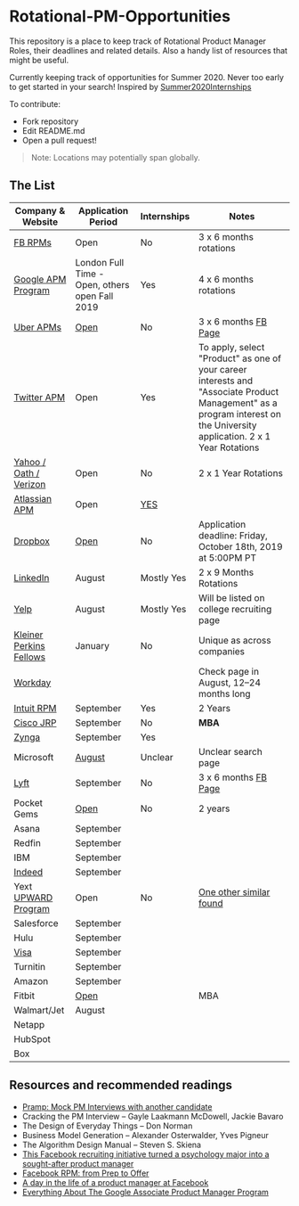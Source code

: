 
# Rotational-PM-Opportunities
This repository is a place to keep track of Rotational Product Manager Roles, their deadlines and related details.
Also a handy list of resources that might be useful.

Currently keeping track of opportunities for Summer 2020. 
Never too early to get started in your search!
Inspired by [Summer2020Internships](https://github.com/elaine-zheng/summer2020internships)


To contribute:
- Fork repository
- Edit README.md
- Open a pull request!

> Note: Locations may potentially span globally.

## The List

| Company  & Website |  Application Period |  Internships | Notes |
|---|---|---|---|
|[FB RPMs](http://fbrpms.com/)| Open | No | 3 x 6 months rotations|
|[Google APM Program](https://buildyourfuture.withgoogle.com/programs/apm-program)| London Full Time - Open, others open Fall 2019 | Yes | 4 x 6 months rotations |
|[Uber APMs](https://www.uberapms.com/) | [Open]([https://www.uberapms.com/lead-gen](https://www.uberapms.com/lead-gen)) | No |3 x 6 months  [FB Page](https://www.facebook.com/uberapms)|
|[Twitter APM](http://www.twitterapm.com/#about-the-program)| Open | Yes | To apply, select "Product" as one of your career interests and "Associate Product Management" as a program interest on the University application. 2 x 1 Year Rotations|
| [Yahoo / Oath / Verizon](https://yahooapms.com/)| Open  | No | 2 x 1 Year Rotations |
| [Atlassian APM](https://www.atlassian.com/company/careers/detail/f078fd3b-6414-4e63-88c1-6f63ea272d93)| Open | [YES](https://www.atlassian.com/company/careers/detail/eaddddfd-f67f-4353-a96f-8f85ffd6e755) | 
| [Dropbox](https://www.dropbox.com/jobs/teams/eng_university_grads) | [Open](https://www.dropbox.com/jobs/listing/1792900) | No | Application deadline: Friday, October 18th, 2019 at 5:00PM PT|
| [LinkedIn](https://careers.linkedin.com/apm) | August |  Mostly Yes | 2 x 9 Months Rotations |
|[Yelp](https://www.yelp.com/careers/teams/college-engineering) | August | Mostly Yes| Will be listed on college recruiting page |
| [Kleiner Perkins Fellows](http://fellows.kleinerperkins.com/) | January | No | Unique as across companies |
| [Workday](https://www.workday.com/en-us/company/careers/university-recruiting.html) | |  | Check page in August, 12–24 months long |
| [Intuit RPM](https://www.intuitrpm.com/) | September | Yes | 2 Years|
| [Cisco JRP]((http://www.thembajrp.com/)) | September | No | **MBA** |
| [Zynga](https://www.zynga.com/jobs/university/) | September | Yes | |
| Microsoft | [August](https://careers.microsoft.com/students/us/en/search-results) | Unclear | Unclear search page |
| [Lyft](https://www.lyft.com/careers/apm) | September | No | 3 x 6 months [FB Page](https://www.facebook.com/lyftapm/)|
| Pocket Gems | [Open](https://boards.greenhouse.io/pocketgems/jobs/973578) | No | 2 years |
| Asana | September |  | |
| Redfin | September |  | |
| IBM | September |  | |
| [Indeed](https://university.indeed.jobs/tech/) | September |  | |
| Yext [UPWARD Program](https://boards.greenhouse.io/yext/jobs/1582781) | Open | No | [One other similar found](https://boards.greenhouse.io/yext/jobs/1300517)|
| Salesforce | September |  | |
| Hulu | September |  | |
| [Visa](https://usa.visa.com/careers/university-recruiting.html) | September |  | |
| Turnitin | September |  | |
| Amazon | September |  | |
| Fitbit | [Open](https://boards.greenhouse.io/fitbit92/jobs/1673941) |  | MBA|
| Walmart/Jet | August |  | |
| Netapp | | | 
| HubSpot| | |
| Box| | | 

## Resources and recommended readings
- [Pramp: Mock PM Interviews with another candidate ](https://www.pramp.com/invt/7GB1dzPWvYhjNGyNgo2p)
- Cracking the PM Interview – Gayle Laakmann McDowell, Jackie Bavaro
- The Design of Everyday Things – Don Norman
-  Business Model Generation – Alexander Osterwalder, Yves Pigneur
-  The Algorithm Design Manual – Steven S. Skiena
- [This Facebook recruiting initiative turned a psychology major into a sought-after product manager](https://www.businessinsider.in/This-Facebook-recruiting-initiative-turned-a-psychology-major-into-a-sought-after-product-manager/articleshow/63058715.cms)
- [Facebook RPM: from Prep to Offer](https://medium.com/@jewellim/facebook-rpm-program-from-prep-to-offer-2d1be3772db8)
- [A day in the life of a product manager at Facebook](https://www.businessinsider.in/A-day-in-the-life-of-a-product-manager-at-Facebook/articleshow/64369149.cms)
- [Everything About The Google Associate Product Manager Program](https://medium.com/productschool/everything-about-the-google-associate-product-manager-program-apmp-1caf06c083a7)
